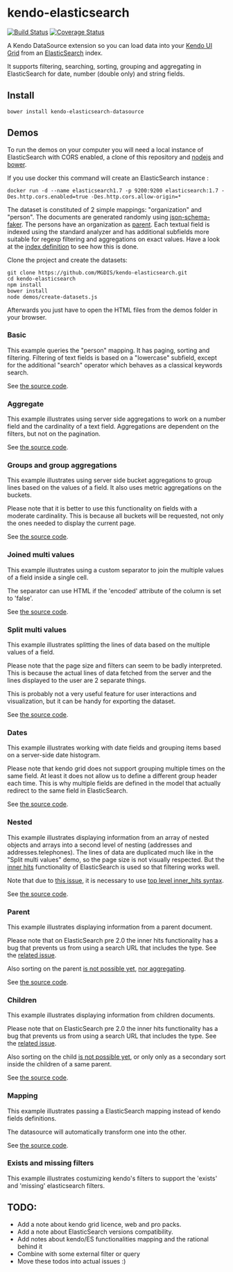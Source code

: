 # kendo-elasticsearch

[![Build Status](https://travis-ci.org/MGDIS/kendo-elasticsearch.svg)](https://travis-ci.org/MGDIS/kendo-elasticsearch)
[![Coverage Status](https://coveralls.io/repos/MGDIS/kendo-elasticsearch/badge.svg?branch=master&service=github)](https://coveralls.io/github/MGDIS/kendo-elasticsearch?branch=master)

A Kendo DataSource extension so you can load data into your [Kendo UI Grid](http://docs.telerik.com/kendo-ui/api/javascript/ui/grid) from an [ElasticSearch](https://www.elasticsearch.org/) index.

It supports filtering, searching, sorting, grouping and aggregating in ElasticSearch for date, number (double only) and string fields.

## Install

    bower install kendo-elasticsearch-datasource

## Demos

To run the demos on your computer you will need a local instance of ElasticSearch with CORS enabled, a clone of this repository and [nodejs](https://nodejs.org) and [bower](http://bower.io/).

If you use docker this command will create an ElasticSearch instance :

    docker run -d --name elasticsearch1.7 -p 9200:9200 elasticsearch:1.7 -Des.http.cors.enabled=true -Des.http.cors.allow-origin=*

The dataset is constituted of 2 simple mappings: "organization" and "person". The documents are generated randomly using [json-schema-faker](https://github.com/json-schema-faker/json-schema-faker).
The persons have an organization as [parent](https://www.elastic.co/guide/en/elasticsearch/guide/current/parent-child.html).
Each textual field is indexed using the standard analyzer and has additional subfields more suitable for regexp filtering and aggregations on exact values.
Have a look at the [index definition](./demos/index-definition.json) to see how this is done.

Clone the project and create the datasets:

    git clone https://github.com/MGDIS/kendo-elasticsearch.git
    cd kendo-elasticsearch
    npm install
    bower install
    node demos/create-datasets.js

Afterwards you just have to open the HTML files from the demos folder in your browser.

### Basic

This example queries the "person" mapping. It has paging, sorting and filtering.
Filtering of text fields is based on a "lowercase" subfield, except for the additional "search" operator which behaves as a classical keywords search.

See [the source code](./demos/basic.html).

### Aggregate

This example illustrates using server side aggregations to work on a number field and the cardinality of a text field.
Aggregations are dependent on the filters, but not on the pagination.

See [the source code](./demos/aggregate.html).

### Groups and group aggregations

This example illustrates using server side bucket aggregations to group lines based on the values of a field.
It also uses metric aggregations on the buckets.

Please note that it is better to use this functionality on fields with a moderate cardinality.
This is because all buckets will be requested, not only the ones needed to display the current page.

See [the source code](./demos/groups.html).

### Joined multi values

This example illustrates using a custom separator to join the multiple values of a field inside a single cell.

The separator can use HTML if the 'encoded' attribute of the column is set to 'false'.

See [the source code](./demos/multivalues-join.html).

### Split multi values

This example illustrates splitting the lines of data based on the multiple values of a field.

Please note that the page size and filters can seem to be badly interpreted. This is because the actual lines of data fetched from the server and the lines
displayed to the user are 2 separate things.

This is probably not a very useful feature for user interactions and visualization, but it can be handy for exporting the dataset.

See [the source code](./demos/multivalues-split.html).

### Dates

This example illustrates working with date fields and grouping items based on a server-side date histogram.

Please note that kendo grid does not support grouping multiple times on the same field.
At least it does not allow us to define a different group header each time.
This is why multiple fields are defined in the model that actually redirect to the same field in ElasticSearch.

See [the source code](./demos/dates.html).

### Nested

This example illustrates displaying information from an array of nested objects and arrays into a second level of nesting (addresses and addresses.telephones).
The lines of data are duplicated much like in the "Split multi values" demo, so the page size is not visually respected.
But the [inner hits](https://www.elastic.co/guide/en/elasticsearch/reference/current/search-request-inner-hits.html) functionality
of ElasticSearch is used so that filtering works well.

Note that due to [this issue](https://github.com/elastic/elasticsearch/issues/13064), it is necessary to use [top level inner_hits syntax](https://www.elastic.co/guide/en/elasticsearch/reference/current/search-request-inner-hits.html#top-level-inner-hits).

See [the source code](./demos/nested.html).

### Parent

This example illustrates displaying information from a parent document.

Please note that on ElasticSearch pre 2.0 the inner hits functionality has a bug that prevents us from using a search URL that includes the type.
See the [related issue](https://github.com/elastic/elasticsearch/issues/13898).

Also sorting on the parent [is not possible yet](https://github.com/elastic/elasticsearch/issues/2917), [nor aggregating](https://www.elastic.co/guide/en/elasticsearch/guide/current/children-agg.html).

See [the source code](./demos/parent.html).

### Children

This example illustrates displaying information from children documents.

Please note that on ElasticSearch pre 2.0 the inner hits functionality has a bug that prevents us from using a search URL that includes the type.
See the [related issue](https://github.com/elastic/elasticsearch/issues/13898).

Also sorting on the child [is not possible yet](https://github.com/elastic/elasticsearch/issues/2917), or only only as a secondary sort inside the children of a same parent.

See [the source code](./demos/children.html).

### Mapping

This example illustrates passing a ElasticSearch mapping instead of kendo fields definitions.

The datasource will automatically transform one into the other.

See [the source code](./demos/mapping.html).

### Exists and missing filters

This example illustrates costumizing kendo's filters to support the 'exists' and 'missing' elasticsearch filters.

## TODO:

  - Add a note about kendo grid licence, web and pro packs.
  - Add a note about ElasticSearch versions compatibility.
  - Add notes about kendo/ES functionalities mapping and the rational behind it
  - Combine with some external filter or query
  - Move these todos into actual issues :)
